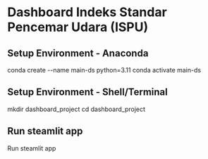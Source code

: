 # Dashboard Indeks Standar Pencemar Udara (ISPU)

## Setup Environment - Anaconda

conda create --name main-ds python=3.11
conda activate main-ds

## Setup Environment - Shell/Terminal

mkdir dashboard_project
cd dashboard_project

## Run steamlit app

Run steamlit app
